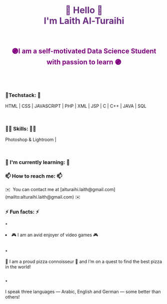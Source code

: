 
<h1 align="center" style="color:6C3082">👋 Hello 👋 <br> I'm Laith Al-Turaihi </h1> <br>
  
</h1> 
<h2 align="center" style="color:purple">🟣I am a self-motivated Data Science Student with passion to learn 🟣</h2> <br> <br>

<h3> 📔Techstack: 📔 </h3>
<p> HTML | CSS | JAVASCRIPT | PHP | XML | JSP | C | C++ | JAVA | SQL </p> <br>

<h3> 🤹‍♂️ Skills: 🤹‍♂️ </h3>
<p> Photoshop & Lightroom | </p> <br>
<h3>📖 I'm currently learning: 📖 </h3>

<h3>📫 How to reach me: 📫</h3>
✉️  You can contact me at [alturaihi.laith@gmail.com](mailto:alturaihi.laith@gmail.com) ✉️
<h3> ⚡ Fun facts: ⚡</h3>
* <p> <li>🎮 I am an avid enjoyer of video games 🎮 </p> </li> <br>
* <p> 🍕 I am a proud  pizza connoisseur 🍕 and I’m on a quest to find the best pizza in the world! </p> <br>
* <p> I speak three languages — Arabic, English and German — some better than others!</p> <br>



<!--
**Laith-AlTuraihi/Laith-AlTuraihi** is a ✨ _special_ ✨ repository because its `README.md` (this file) appears on your GitHub profile.

Here are some ideas to get you started:

- 🔭 I’m currently working on ...
- 🌱 I’m currently learning ...
- 👯 I’m looking to collaborate on ...
- 🤔 I’m looking for help with ...
- 💬 Ask me about ...
- 📫 How to reach me: ...
- 😄 Pronouns: ...
- ⚡ Fun fact: ...
-->
